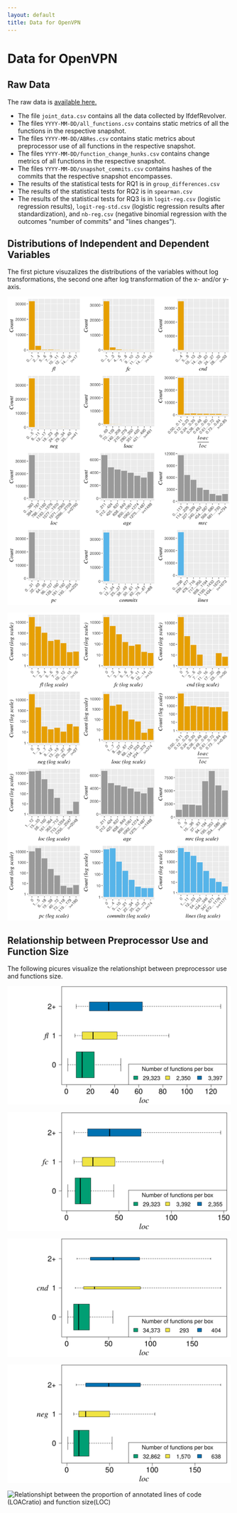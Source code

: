 ```yaml
---
layout: default
title: Data for OpenVPN
---
```

# Data for OpenVPN

## Raw Data

The raw data is [available here.](https://github.com/wfenske/IfdefRevolver/releases/download/v1.9/openvpn-data.tar.gz)

- The file `joint_data.csv` contains all the data collected by IfdefRevolver.
- The files `YYYY-MM-DD/all_functions.csv` contains static metrics of all the functions in the respective snapshot.
- The files `YYYY-MM-DD/ABRes.csv` contains static metrics about preprocessor use of all functions in the respective snapshot.
- The files `YYYY-MM-DD/function_change_hunks.csv` contains change metrics of all functions in the respective snapshot.
- The files `YYYY-MM-DD/snapshot_commits.csv` contains hashes of the commits that the respective snapshot encompasses.
- The results of the statistical tests for RQ1 is in `group_differences.csv`
- The results of the statistical tests for RQ2 is in `spearman.csv`
- The results of the statistical tests for RQ3 is in `logit-reg.csv` (logistic regression results), `logit-reg-std.csv` (logistic regression results after standardization), and `nb-reg.csv` (negative binomial regression with the outcomes "number of commits" and "lines changes").

## Distributions of Independent and Dependent Variables

The first picture visuzalizes the distributions of the variables without log transformations, the second one after log transformation of the x- and/or y-axis.

![Distribution of the data without log transformations](distributions-no-log-scaling.png)

![Distribution of the data after log transformation of x- and/or y-axes.](distributions.png)

## Relationship between Preprocessor Use and Function Size

The following picures visualize the relationshipt between preprocessor use and functions size.

![Relationshipt between number of feature locations (FL) and function size (LOC)](loc-plot-FL-x.png)

![Relationshipt between number of feature constants (FC) and function size (LOC)](loc-plot-FC-x.png)

![Relationshipt between nesting (CND) and function size (LOC)](loc-plot-CND-x.png)

![Relationshipt between negation (NEG) and function size (LOC)](loc-plot-NEG-x.png)

![Relationshipt between the proportion of annotated lines of code (LOACratio) and function
size(LOC)](loc-plot-LOACratio-x.png)
